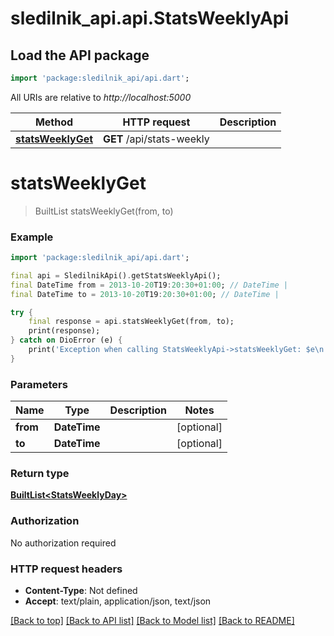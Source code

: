 # sledilnik_api.api.StatsWeeklyApi

## Load the API package
```dart
import 'package:sledilnik_api/api.dart';
```

All URIs are relative to *http://localhost:5000*

Method | HTTP request | Description
------------- | ------------- | -------------
[**statsWeeklyGet**](StatsWeeklyApi.md#statsweeklyget) | **GET** /api/stats-weekly | 


# **statsWeeklyGet**
> BuiltList<StatsWeeklyDay> statsWeeklyGet(from, to)



### Example
```dart
import 'package:sledilnik_api/api.dart';

final api = SledilnikApi().getStatsWeeklyApi();
final DateTime from = 2013-10-20T19:20:30+01:00; // DateTime | 
final DateTime to = 2013-10-20T19:20:30+01:00; // DateTime | 

try {
    final response = api.statsWeeklyGet(from, to);
    print(response);
} catch on DioError (e) {
    print('Exception when calling StatsWeeklyApi->statsWeeklyGet: $e\n');
}
```

### Parameters

Name | Type | Description  | Notes
------------- | ------------- | ------------- | -------------
 **from** | **DateTime**|  | [optional] 
 **to** | **DateTime**|  | [optional] 

### Return type

[**BuiltList&lt;StatsWeeklyDay&gt;**](StatsWeeklyDay.md)

### Authorization

No authorization required

### HTTP request headers

 - **Content-Type**: Not defined
 - **Accept**: text/plain, application/json, text/json

[[Back to top]](#) [[Back to API list]](../README.md#documentation-for-api-endpoints) [[Back to Model list]](../README.md#documentation-for-models) [[Back to README]](../README.md)

